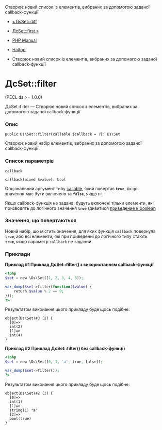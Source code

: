 Створює новий список із елементів, вибраних за допомогою заданої callback-функції

-   [« DsSet::diff](ds-set.diff.html)
    
-   [ДсSet::first »](ds-set.first.html)
    
-   [PHP Manual](index.md)
    
-   [Набор](class.ds-set.html)
    
-   Створює новий список із елементів, вибраних за допомогою заданої callback-функції
    

# ДсSet::filter

(PECL ds >= 1.0.0)

ДсSet::filter — Створює новий список з елементів, вибраних за допомогою заданої callback-функції

### Опис

```methodsynopsis
public Ds\Set::filter(callable $callback = ?): Ds\Set
```

Створює новий набір елементів, вибраних за допомогою заданої callback-функції.

### Список параметрів

`callback`

```methodsynopsis
callback(mixed $value): bool
```

Опціональний аргумент типу [callable](language.types.callable.md), який повертає **`true`**, якщо значення має бути включено та **`false`**, якщо ні.

Якщо callback-функція не задана, будуть включені тільки елементи, які призводять до логічного значення **`true`** (дивитися [приведение к boolean](language.types.boolean.html#language.types.boolean.casting)

### Значення, що повертаються

Новий набір, що містить значення, для яких функція `callback` повернула **`true`**, або всі елементи, які при приведенні до логічного типу стають **`true`**, якщо параметр `callback` не заданий.

### Приклади

**Приклад #1 Приклад **ДсSet::filter()** з використанням callback-функції**

```php
<?php
$set = new \Ds\Set([1, 2, 3, 4, 5]);

var_dump($set->filter(function($value) {
    return $value % 2 == 0;
}));
?>
```

Результатом виконання цього прикладу буде щось подібне:

```
object(Ds\Set)#3 (2) {
  [0]=>
  int(2)
  [1]=>
  int(4)
}
```

**Приклад #2 Приклад **ДсSet::filter()** без callback-функції**

```php
<?php
$set = new \Ds\Set([0, 1, 'a', true, false]);

var_dump($set->filter());
?>
```

Результатом виконання цього прикладу буде щось подібне:

```
object(Ds\Set)#2 (3) {
  [0]=>
  int(1)
  [1]=>
  string(1) "a"
  [2]=>
  bool(true)
}
```